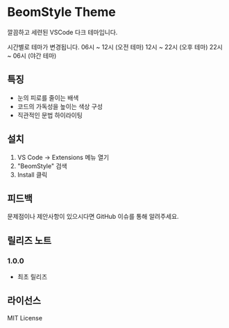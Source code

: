 # BeomStyle Theme

깔끔하고 세련된 VSCode 다크 테마입니다.

시간별로 테마가 변경됩니다.
06시 ~ 12시 (오전 테마)
12시 ~ 22시 (오후 테마)
22시 ~ 06시 (야간 테마)

## 특징

- 눈의 피로를 줄이는 배색
- 코드의 가독성을 높이는 색상 구성
- 직관적인 문법 하이라이팅

## 설치

1. VS Code → Extensions 메뉴 열기
2. "BeomStyle" 검색
3. Install 클릭

## 피드백

문제점이나 제안사항이 있으시다면 GitHub 이슈를 통해 알려주세요.

## 릴리즈 노트

### 1.0.0

- 최초 릴리즈

## 라이선스

MIT License
